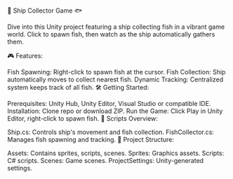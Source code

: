 🚢 Ship Collector Game 🐟

Dive into this Unity project featuring a ship collecting fish in a vibrant game world. Click to spawn fish, then watch as the ship automatically gathers them.

🎮 Features:

Fish Spawning: Right-click to spawn fish at the cursor.
Fish Collection: Ship automatically moves to collect nearest fish.
Dynamic Tracking: Centralized system keeps track of all fish.
🛠️ Getting Started:

Prerequisites: Unity Hub, Unity Editor, Visual Studio or compatible IDE.
Installation: Clone repo or download ZIP.
Run the Game: Click Play in Unity Editor, right-click to spawn fish.
📝 Scripts Overview:

Ship.cs: Controls ship's movement and fish collection.
FishCollector.cs: Manages fish spawning and tracking.
📁 Project Structure:

Assets: Contains sprites, scripts, scenes.
Sprites: Graphics assets.
Scripts: C# scripts.
Scenes: Game scenes.
ProjectSettings: Unity-generated settings.
